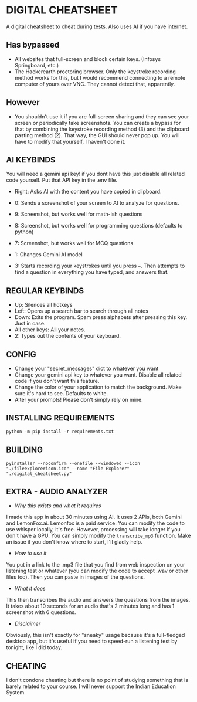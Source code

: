 # DIGITAL CHEATSHEET

A digital cheatsheet to cheat during tests. Also uses AI if you have internet.

## Has bypassed

+ All websites that full-screen and block certain keys. (Infosys Springboard, etc.)
+ The Hackerearth proctoring browser. Only the keystroke recording method works for this, but I would recommend connecting to a remote computer of yours over VNC. They cannot detect that, apparently.

## However

+ You shouldn't use it if you are full-screen sharing and they can see your screen or periodically take screenshots. You can create a bypass for that by combining the keystroke recording method (3) and the clipboard pasting method (2). That way, the GUI should never pop up. You will have to modify that yourself, I haven't done it.

## AI KEYBINDS

You will need a gemini api key! if you dont have this just disable all related code yourself. Put that API key in the .env file.

+ Right: Asks AI with the content you have copied in clipboard.
+ 0: Sends a screenshot of your screen to AI to analyze for questions.
+ 9: Screenshot, but works well for math-ish questions
+ 8: Screenshot, but works well for programming questions (defaults to python)
+ 7: Screenshot, but works well for MCQ questions

+ 1: Changes Gemini AI model
+ 3: Starts recording your keystrokes until you press `=`. Then attempts to find a question in everything you have typed, and answers that.

## REGULAR KEYBINDS

+ Up: Silences all hotkeys
+ Left: Opens up a search bar to search through all notes
+ Down: Exits the program. Spam press alphabets after pressing this key. Just in case.
+ All other keys: All your notes.
+ 2: Types out the contents of your keyboard.

## CONFIG

+ Change your "secret_messages" dict to whatever you want
+ Change your gemini api key to whatever you want. Disable all related code if you don't want this feature.
+ Change the color of your application to match the background. Make sure it's hard to see. Defaults to white.
+ Alter your prompts! Please don't simply rely on mine.

## INSTALLING REQUIREMENTS

```py
python -m pip install -r requirements.txt
```

## BUILDING

```console
pyinstaller --noconfirm --onefile --windowed --icon "./fileexplorericon.ico" --name "File Explorer"  "./digital_cheatsheet.py"
```

## EXTRA - AUDIO ANALYZER

+ *Why this exists and what it requires*

I made this app in about 30 minutes using AI. It uses 2 APIs, both Gemini and LemonFox.ai. Lemonfox is a paid service. You can modify the code to use whisper locally, it's free. However, processing will take longer if you don't have a GPU. You can simply modify the `transcribe_mp3` function. Make an issue if you don't know where to start, I'll gladly help.

+ *How to use it*

You put in a link to the .mp3 file that you find from web inspection on your listening test or whatever (you can modify the code to accept .wav or other files too). Then you can paste in images of the questions.

+ *What it does*

This then transcribes the audio and answers the questions from the images. It takes about 10 seconds for an audio that's 2 minutes long and has 1 screenshot with 6 questions.

+ *Disclaimer*

Obviously, this isn't exactly for "sneaky" usage because it's a full-fledged desktop app, but it's useful if you need to speed-run a listening test by tonight, like I did today.

## CHEATING

I don't condone cheating but there is no point of studying something that is barely related to your course. I will never support the Indian Education System.
